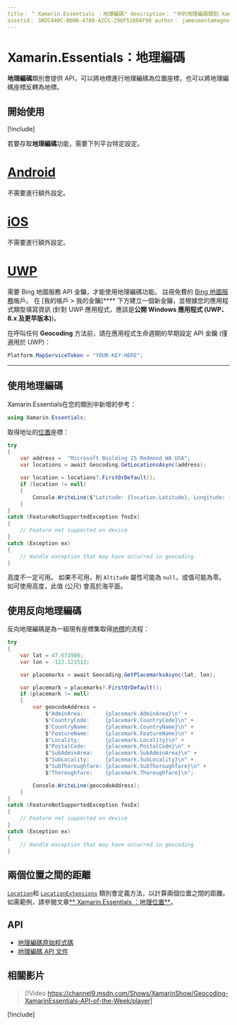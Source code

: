 ```yaml
---
title： " Xamarin.Essentials ：地理編碼" description： "中的地理編碼類別 Xamarin.Essentials 提供 api，可將地標地理編碼至位置座標，並將地理編碼座標反轉至地標。」
assetid： 3ADC440C-B000-4708-A2CC-296F5160AF90 author： jamesmontemagno ms-chap： jamont ms. date： 05/28/2019 ms. custom： video no-loc： [ Xamarin.Forms ， Xamarin.Essentials ]
---
```


# <a name="xamarinessentials-geocoding"></a>Xamarin.Essentials：地理編碼

**地理編碼**類別會提供 API，可以將地標進行地理編碼為位置座標，也可以將地理編碼座標反轉為地標。

## <a name="get-started"></a>開始使用

[!include[](~/essentials/includes/get-started.md)]

若要存取**地理編碼**功能，需要下列平台特定設定。

# <a name="android"></a>[Android](#tab/android)

不需要進行額外設定。

# <a name="ios"></a>[iOS](#tab/ios)

不需要進行額外設定。

# <a name="uwp"></a>[UWP](#tab/uwp)

需要 Bing 地圖服務 API 金鑰，才能使用地理編碼功能。 註冊免費的 [Bing 地圖服務](https://www.bingmapsportal.com/)帳戶。 在 [我的帳戶 > 我的金鑰]**** 下方建立一個新金鑰，並根據您的應用程式類型填寫資訊 (針對 UWP 應用程式，應該是**公開 Windows 應用程式 (UWP、8.x 及更早版本)**)。

在呼叫任何 **Geocoding** 方法前，請在應用程式生命週期的早期設定 API 金鑰 (僅適用於 UWP)：

```csharp
Platform.MapServiceToken = "YOUR-KEY-HERE";
```

-----

## <a name="using-geocoding"></a>使用地理編碼

Xamarin.Essentials在您的類別中新增的參考：

```csharp
using Xamarin.Essentials;
```

取得地址的[位置](xref:Xamarin.Essentials.Location)座標：

```csharp
try
{
    var address =  "Microsoft Building 25 Redmond WA USA";
    var locations = await Geocoding.GetLocationsAsync(address);

    var location = locations?.FirstOrDefault();
    if (location != null)
    {
        Console.WriteLine($"Latitude: {location.Latitude}, Longitude: {location.Longitude}, Altitude: {location.Altitude}");
    }
}
catch (FeatureNotSupportedException fnsEx)
{
    // Feature not supported on device
}
catch (Exception ex)
{
    // Handle exception that may have occurred in geocoding
}
```

高度不一定可用。 如果不可用，則 `Altitude` 屬性可能為 `null`，或值可能為零。 如可使用高度，此值 (公尺) 會高於海平面。

## <a name="using-reverse-geocoding"></a>使用反向地理編碼

反向地理編碼是為一組現有座標集取得[地標](xref:Xamarin.Essentials.Placemark)的流程：

```csharp
try
{
    var lat = 47.673988;
    var lon = -122.121513;

    var placemarks = await Geocoding.GetPlacemarksAsync(lat, lon);

    var placemark = placemarks?.FirstOrDefault();
    if (placemark != null)
    {
        var geocodeAddress =
            $"AdminArea:       {placemark.AdminArea}\n" +
            $"CountryCode:     {placemark.CountryCode}\n" +
            $"CountryName:     {placemark.CountryName}\n" +
            $"FeatureName:     {placemark.FeatureName}\n" +
            $"Locality:        {placemark.Locality}\n" +
            $"PostalCode:      {placemark.PostalCode}\n" +
            $"SubAdminArea:    {placemark.SubAdminArea}\n" +
            $"SubLocality:     {placemark.SubLocality}\n" +
            $"SubThoroughfare: {placemark.SubThoroughfare}\n" +
            $"Thoroughfare:    {placemark.Thoroughfare}\n";

        Console.WriteLine(geocodeAddress);
    }
}
catch (FeatureNotSupportedException fnsEx)
{
    // Feature not supported on device
}
catch (Exception ex)
{
    // Handle exception that may have occurred in geocoding
}
```

## <a name="distance-between-two-locations"></a>兩個位置之間的距離

[`Location`](xref:Xamarin.Essentials.Location)和 [`LocationExtensions`](xref:Xamarin.Essentials.LocationExtensions) 類別會定義方法，以計算兩個位置之間的距離。 如需範例，請參閱文章[** Xamarin.Essentials ：地理位置**](geolocation.md#calculate-distance)。

## <a name="api"></a>API

- [地理編碼原始程式碼](https://github.com/xamarin/Essentials/tree/master/Xamarin.Essentials/Geocoding)
- [地理編碼 API 文件](xref:Xamarin.Essentials.Geocoding)

## <a name="related-video"></a>相關影片

> [!Video https://channel9.msdn.com/Shows/XamarinShow/Geocoding-XamarinEssentials-API-of-the-Week/player]

[!include[](~/essentials/includes/xamarin-show-essentials.md)]
